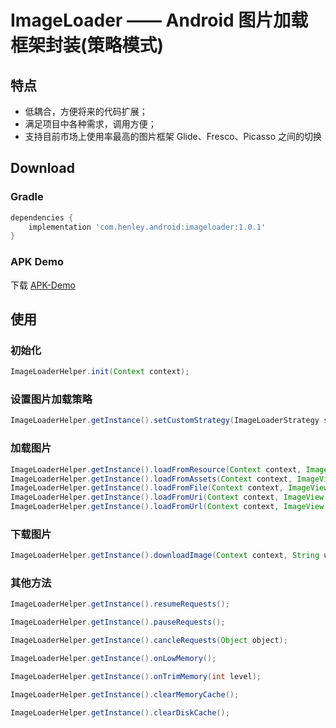 # ImageLoader —— Android 图片加载框架封装(策略模式)

## 特点 ##
 - 低耦合，方便将来的代码扩展；
 - 满足项目中各种需求，调用方便；
 - 支持目前市场上使用率最高的图片框架 Glide、Fresco、Picasso 之间的切换

## Download ##
### Gradle ###
```gradle
dependencies {
    implementation 'com.henley.android:imageloader:1.0.1'
}
```

### APK Demo ###

下载 [APK-Demo](https://github.com/HenleyLee/ImageLoader/raw/master/app/app-release.apk)

## 使用 ##
### 初始化 ###
```java
ImageLoaderHelper.init(Context context);
```

### 设置图片加载策略 ###
```java
ImageLoaderHelper.getInstance().setCustomStrategy(ImageLoaderStrategy strategy);
```

### 加载图片 ###
```java
ImageLoaderHelper.getInstance().loadFromResource(Context context, ImageView target, Integer resourceId, ImageOptions options);
ImageLoaderHelper.getInstance().loadFromAssets(Context context, ImageView target, String assetName, ImageOptions options);
ImageLoaderHelper.getInstance().loadFromFile(Context context, ImageView target, File file, ImageOptions options);
ImageLoaderHelper.getInstance().loadFromUri(Context context, ImageView imageView, Uri uri, ImageOptions options);
ImageLoaderHelper.getInstance().loadFromUrl(Context context, ImageView target, String url, ImageOptions options);
```

### 下载图片 ###
```java
ImageLoaderHelper.getInstance().downloadImage(Context context, String url, ImageOptions options);
```

### 其他方法 ###
```java
ImageLoaderHelper.getInstance().resumeRequests();

ImageLoaderHelper.getInstance().pauseRequests();

ImageLoaderHelper.getInstance().cancleRequests(Object object);

ImageLoaderHelper.getInstance().onLowMemory();

ImageLoaderHelper.getInstance().onTrimMemory(int level);

ImageLoaderHelper.getInstance().clearMemoryCache();

ImageLoaderHelper.getInstance().clearDiskCache();
```

